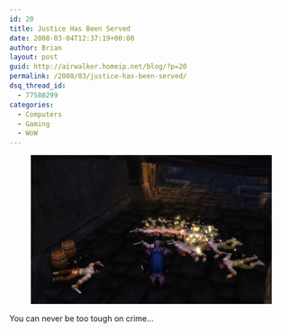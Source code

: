 ```yaml
---
id: 20
title: Justice Has Been Served
date: 2008-03-04T12:37:19+00:00
author: Brian
layout: post
guid: http://airwalker.homeip.net/blog/?p=20
permalink: /2008/03/justice-has-been-served/
dsq_thread_id:
  - 77580299
categories:
  - Computers
  - Gaming
  - WoW
---
```

[](/content/2008/03/justice.JPG "justice.JPG")

<p style="text-align: center">
  <a href="/content/2008/03/justice.JPG" title="justice.JPG"><img src="/content/2008/03/justice.JPG" alt="justice.JPG" height="264" width="428" /></a>
</p>

You can never be too tough on crime&#8230;